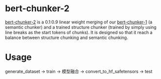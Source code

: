 # bert-chunker-2
[bert-chunker-2](https://huggingface.co/tim1900/bert-chunker-2) is a 0.1:0.9 linear weight merging of our [bert-chunker-1](https://huggingface.co/tim1900/bert-chunker) (a semantic chunker) and a trained structure chunker (trained by simply using line breaks as the start tokens of chunks). It is designed so that it reach a balance between structure chunking and semantic chunking.
# Usage
generate_dataset -> train -> 模型融合 -> convert_to_hf_safetensors -> test